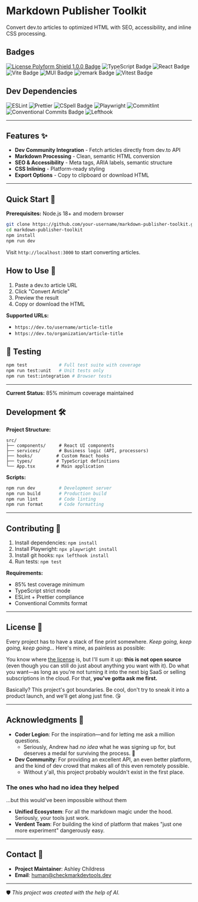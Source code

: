 # Markdown Publisher Toolkit

Convert dev.to articles to optimized HTML with SEO, accessibility, and inline CSS processing.

## Badges

[![License Polyform Shield 1.0.0 Badge](https://img.shields.io/badge/Polyform%20Shield%201.0.0-fe864d?label=License\&labelColor=gray\&style=for-the-badge)](./LICENSE)
![TypeScript Badge](https://img.shields.io/badge/v5.9.2-gray?logo=typescript\&logoColor=fff\&label=TypeScript\&labelColor=3178C6\&style=for-the-badge) ![React Badge](https://img.shields.io/badge/v19.1.1-gray?logo=react\&logoColor=000\&label=React\&labelColor=61DAFB\&style=for-the-badge) ![Vite Badge](https://img.shields.io/badge/v7.1.4-gray?style=for-the-badge\&logo=vite\&logoColor=fff\&label=Vite\&labelColor=646CFF) ![MUI Badge](https://img.shields.io/badge/v7.3.2-gray?logo=mui\&logoColor=fff\&label=MUI\&labelColor=007FFF\&style=for-the-badge) ![remark Badge](https://img.shields.io/badge/family-gray?logo=remark\&label=Remark\&labelColor=d80502\&logoColor=fff\&style=for-the-badge) ![Vitest Badge](https://img.shields.io/badge/v3.2.4-gray?logo=vitest\&logoColor=fff\&label=Vitest\&labelColor=6E9F18\&style=for-the-badge)

## Dev Dependencies

![ESLint](https://img.shields.io/badge/ESLint-4B32C3?logo=eslint\&logoColor=fff\&style=for-the-badge) ![Prettier](https://img.shields.io/badge/Prettier-F7B93E?logo=prettier\&logoColor=000\&style=for-the-badge) ![CSpell Badge](https://img.shields.io/badge/cspell-f5ec00?style=for-the-badge) ![Playwright](https://img.shields.io/badge/Playwright-45ba4b?logo=playwright\&logoColor=fff\&style=for-the-badge) ![Commitlint](https://img.shields.io/badge/Commitlint-121212?logo=conventionalcommits\&logoColor=fff\&style=for-the-badge) ![Conventional Commits Badge](https://img.shields.io/badge/Conventional%20Commits-FE5196?logo=conventionalcommits\&logoColor=fff\&style=for-the-badge) ![Lefthook](https://img.shields.io/badge/Lefthook-FF5A18?logo=git\&logoColor=fff\&style=for-the-badge)

---

## Features ✨

- **Dev Community Integration** - Fetch articles directly from dev.to API
- **Markdown Processing** - Clean, semantic HTML conversion
- **SEO & Accessibility** - Meta tags, ARIA labels, semantic structure
- **CSS Inlining** - Platform-ready styling
- **Export Options** - Copy to clipboard or download HTML

---

## Quick Start 🚀

**Prerequisites:** Node.js 18+ and modern browser

```bash
git clone https://github.com/your-username/markdown-publisher-toolkit.git
cd markdown-publisher-toolkit
npm install
npm run dev
```

Visit `http://localhost:3000` to start converting articles.

## How to Use 📖

1. Paste a dev.to article URL
2. Click "Convert Article"
3. Preview the result
4. Copy or download the HTML

**Supported URLs:**

- `https://dev.to/username/article-title`
- `https://dev.to/organization/article-title`

## 🧪 Testing

```bash
npm test            # Full test suite with coverage
npm run test:unit   # Unit tests only
npm run test:integration # Browser tests
```

---

**Current Status:** 85% minimum coverage maintained

## Development 🛠️

**Project Structure:**

```
src/
├── components/     # React UI components
├── services/       # Business logic (API, processors)
├── hooks/         # Custom React hooks
├── types/         # TypeScript definitions
└── App.tsx        # Main application
```

**Scripts:**

```bash
npm run dev         # Development server
npm run build       # Production build
npm run lint        # Code linting
npm run format      # Code formatting
```

---

## Contributing 🤝

1. Install dependencies: `npm install`
2. Install Playwright: `npx playwright install`
3. Install git hooks: `npx lefthook install`
4. Run tests: `npm test`

**Requirements:**

- 85% test coverage minimum
- TypeScript strict mode
- ESLint + Prettier compliance
- Conventional Commits format

---

## License 📄

Every project has to have a stack of fine print somewhere. _Keep going, keep going, keep going..._ Here's mine, as painless as possible:

You know where [the license](./LICENSE) is, but I'll sum it up: **this is not open source** (even though you can still do just about anything you want with it). Do what you want—as long as you're not turning it into the next big SaaS or selling subscriptions in the cloud. For that, **you've gotta ask me first.**

Basically? This project's got boundaries. Be cool, don't try to sneak it into a product launch, and we'll get along just fine. 😘

---

## Acknowledgments 🙏

- **Coder Legion**: For the inspiration—and for letting me ask a million questions.
  - Seriously, Andrew had _no idea_ what he was signing up for, but deserves a medal for surviving the process. 🏅
- **Dev Community**: For providing an excellent API, an even better platform, and the kind of dev crowd that makes all of this even remotely possible.
  - Without y'all, this project probably wouldn't exist in the first place.

### The ones who had no idea they helped

...but this would've been impossible without them

- **Unified Ecosystem**: For all the markdown magic under the hood. Seriously, your tools just work.
- **Verdent Team**: For building the kind of platform that makes "just one more experiment" dangerously easy.

---

## Contact 📧

- **Project Maintainer**: Ashley Childress
- **Email**: <human@checkmarkdevtools.dev>

---

🛡️ _This project was created with the help of AI._
